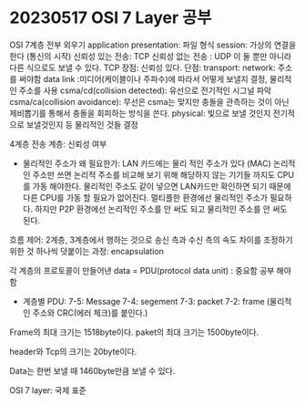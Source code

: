 # 20230517  OSI 7 Layer 공부

OSI 7계층 전부 외우기
application
presentation: 파일 형식
session: 가상의 연결을 한다 (통신의 시작) 신뢰성 있는 전송: TCP 신뢰성 없는 전송 : UDP
이 둘 뿐만 아니라 다른 식으로도 보낼 수 있다.
TCP 장점: 신뢰성 있다. 단점:
transport:
network: 주소를 써야함
data link :미디어(케이블이나 주파수)에 따라서 어떻게 보낼지 결정,
물리적인 주소를 사용
csma/cd(collision detected): 유선으로 전기적인 시그널 파악
csma/ca(collision avoidance): 무선은 csma는 맞지만 충돌을 관측하는 것이 아닌
제비뽑기를 통해서 충돌을 회피하는 방식을 쓴다.
physical: 빛으로 보낼 것인지 전기적으로 보낼것인지 등 물리적인 것들 결정

4계층 전송 계층: 신뢰성 여부

- 물리적인 주소가 왜 필요한가:  LAN 카드에는 물리 적인 주소가 있다 (MAC)
논리적인 주소만 쓰면 논리적 주소를 비교해 보기 위해 해당하지 않는 기기들 까지도 CPU를 가동 해야한다. 물리적인 주소도 같이 넣으면 LAN카드만 확인하면 되기 때문에 다른 CPU를 가동 할 필요가 없어진다. 멀티플한 환경에선 물리적인 주소가 필요하다. 
하지만 P2P 환경에선 논리적인 주소를 안 써도 되고 물리적인 주소를 안 써도 된다.

흐름 제어: 2계층, 3계층에서 행하는 것으로 송신 측과 수신 측의 속도 차이를 조정하기 위한 것
하나씩 덧붙이는 과정: encapsulation

각 계층의 프로토콜이 만들어낸 data = PDU(protocol data unit) : 중요함 공부 해야함

- 계층별 PDU: 
7-5: Message
7-4: segement
7-3: packet
7-2: frame (물리적인 주소와 CRC(에러 체크)를 붙인다.)

Frame의 최대 크기는 1518byte이다.
paket의 최대 크기는 1500byte이다.

header와 Tcp의 크기는 20byte이다.

Data는 한번 보낼 때 1460byte만큼 보낼 수 있다.

OSI 7 layer: 국제 표준
